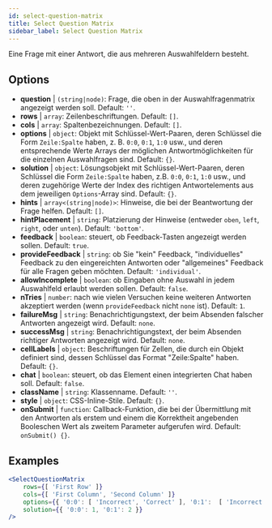```yaml
---
id: select-question-matrix
title: Select Question Matrix
sidebar_label: Select Question Matrix
---
```


Eine Frage mit einer Antwort, die aus mehreren Auswahlfeldern besteht.

## Options

* __question__ | `(string|node)`: Frage, die oben in der Auswahlfragenmatrix angezeigt werden soll. Default: `''`.
* __rows__ | `array`: Zeilenbeschriftungen. Default: `[]`.
* __cols__ | `array`: Spaltenbezeichnungen. Default: `[]`.
* __options__ | `object`: Objekt mit Schlüssel-Wert-Paaren, deren Schlüssel die Form `Zeile:Spalte` haben, z. B. `0:0`, `0:1`, `1:0` usw., und deren entsprechende Werte Arrays der möglichen Antwortmöglichkeiten für die einzelnen Auswahlfragen sind. Default: `{}`.
* __solution__ | `object`: Lösungsobjekt mit Schlüssel-Wert-Paaren, deren Schlüssel die Form `Zeile:Spalte` haben, z.B. `0:0`, `0:1`, `1:0` usw., und deren zugehörige Werte der Index des richtigen Antwortelements aus dem jeweiligen `Options`-Array sind. Default: `{}`.
* __hints__ | `array<(string|node)>`: Hinweise, die bei der Beantwortung der Frage helfen. Default: `[]`.
* __hintPlacement__ | `string`: Platzierung der Hinweise (entweder `oben`, `left`, `right`, oder `unten`). Default: `'bottom'`.
* __feedback__ | `boolean`: steuert, ob Feedback-Tasten angezeigt werden sollen. Default: `true`.
* __provideFeedback__ | `string`: ob Sie "kein" Feedback, "individuelles" Feedback zu den eingereichten Antworten oder "allgemeines" Feedback für alle Fragen geben möchten. Default: `'individual'`.
* __allowIncomplete__ | `boolean`: ob Eingaben ohne Auswahl in jedem Auswahlfeld erlaubt werden sollen. Default: `false`.
* __nTries__ | `number`: nach wie vielen Versuchen keine weiteren Antworten akzeptiert werden (wenn `provideFeedback` nicht `none` ist). Default: `1`.
* __failureMsg__ | `string`: Benachrichtigungstext, der beim Absenden falscher Antworten angezeigt wird. Default: `none`.
* __successMsg__ | `string`: Benachrichtigungstext, der beim Absenden richtiger Antworten angezeigt wird. Default: `none`.
* __cellLabels__ | `object`: Beschriftungen für Zellen, die durch ein Objekt definiert sind, dessen Schlüssel das Format "Zeile:Spalte" haben. Default: `{}`.
* __chat__ | `boolean`: steuert, ob das Element einen integrierten Chat haben soll. Default: `false`.
* __className__ | `string`: Klassenname. Default: `''`.
* __style__ | `object`: CSS-Inline-Stile. Default: `{}`.
* __onSubmit__ | `function`: Callback-Funktion, die bei der Übermittlung mit den Antworten als erstem und einem die Korrektheit angebenden Booleschen Wert als zweitem Parameter aufgerufen wird. Default: `onSubmit() {}`.


## Examples

```jsx live
<SelectQuestionMatrix
    rows={[ 'First Row' ]} 
    cols={[ 'First Column', 'Second Column' ]} 
    options={{ '0:0': [ 'Incorrect', 'Correct' ], '0:1':  [ 'Incorrect', 'Incorrect', 'Correct' ] }} 
    solution={{ '0:0': 1, '0:1': 2 }}
/>
```
